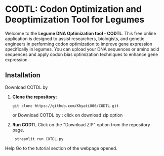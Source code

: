 # CODTL: Codon Optimization and Deoptimization Tool for Legumes

Welcome to the **Legume DNA Optimization tool - CODTL**. This free online application is designed to assist researchers, biologists, and genetic engineers in performing codon optimization to improve gene expression specifically in legumes. You can upload your DNA sequences or amino acid sequences and apply codon bias optimization techniques to enhance gene expression.

## Installation
Download COTDL by
1. **Clone the repository:**
   ```
   git clone https://github.com/Khyati006/CODTL.git
   ```
   or Download COTDL by : click on download zip option
   
2. **Run CODTL**
   Click on the "Download ZIP" option from the repository page.
     ```
      streamlit run COTDL.py
     ```
Help
Go to the tutorial section of the webpage opened.
